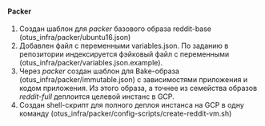#### Packer
1. Создан шаблон для *packer* базового образа reddit-base (otus_infra/packer/ubuntu16.json)
2. Добавлен файл с переменными variables.json. По заданию в репозитории индексируется фэйковый файл с переменными (otus_infra/packer/variables.json.example).
3. Через *packer* cоздан шаблон для Bake-образа (otus_infra/packer/immutable.json) c зависимостями приложения и кодом приложения. Из этого образа, а точнее из семейства образов *reddit-full* деплоится целевой инстанс в GCP.
4. Создан shell-скрипт для полного деплоя инстанса на GCP в одну команду (otus_infra/packer/config-scripts/create-reddit-vm.sh)
